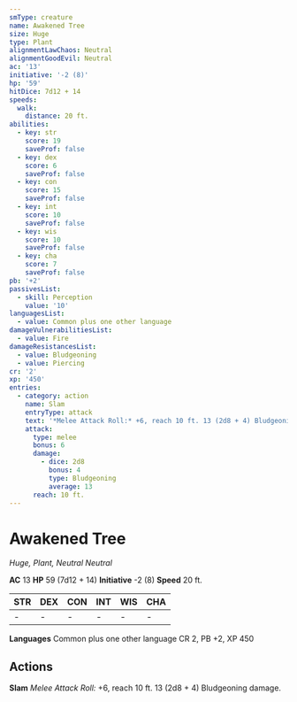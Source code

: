 ```yaml
---
smType: creature
name: Awakened Tree
size: Huge
type: Plant
alignmentLawChaos: Neutral
alignmentGoodEvil: Neutral
ac: '13'
initiative: '-2 (8)'
hp: '59'
hitDice: 7d12 + 14
speeds:
  walk:
    distance: 20 ft.
abilities:
  - key: str
    score: 19
    saveProf: false
  - key: dex
    score: 6
    saveProf: false
  - key: con
    score: 15
    saveProf: false
  - key: int
    score: 10
    saveProf: false
  - key: wis
    score: 10
    saveProf: false
  - key: cha
    score: 7
    saveProf: false
pb: '+2'
passivesList:
  - skill: Perception
    value: '10'
languagesList:
  - value: Common plus one other language
damageVulnerabilitiesList:
  - value: Fire
damageResistancesList:
  - value: Bludgeoning
  - value: Piercing
cr: '2'
xp: '450'
entries:
  - category: action
    name: Slam
    entryType: attack
    text: '*Melee Attack Roll:* +6, reach 10 ft. 13 (2d8 + 4) Bludgeoning damage.'
    attack:
      type: melee
      bonus: 6
      damage:
        - dice: 2d8
          bonus: 4
          type: Bludgeoning
          average: 13
      reach: 10 ft.
---
```


# Awakened Tree
*Huge, Plant, Neutral Neutral*

**AC** 13
**HP** 59 (7d12 + 14)
**Initiative** -2 (8)
**Speed** 20 ft.

| STR | DEX | CON | INT | WIS | CHA |
| --- | --- | --- | --- | --- | --- |
| - | - | - | - | - | - |

**Languages** Common plus one other language
CR 2, PB +2, XP 450

## Actions

**Slam**
*Melee Attack Roll:* +6, reach 10 ft. 13 (2d8 + 4) Bludgeoning damage.
